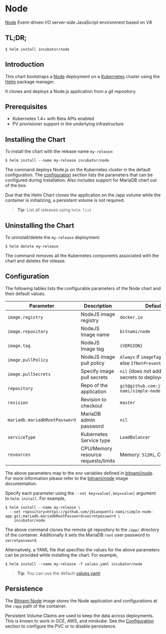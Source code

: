 # Node

[Node](https://www.nodejs.org) Event-driven I/O server-side JavaScript environment based on V8

## TL;DR;

```console
$ helm install incubator/node
```

## Introduction

This chart bootstraps a [Node](https://github.com/bitnami/bitnami-docker-node) deployment on a [Kubernetes](http://kubernetes.io) cluster using the [Helm](https://helm.sh) package manager.

It clones and deploys a Node.js application from a git repository.

## Prerequisites

- Kubernetes 1.4+ with Beta APIs enabled
- PV provisioner support in the underlying infrastructure

## Installing the Chart

To install the chart with the release name `my-release`:

```console
$ helm install --name my-release incubator/node
```

The command deploys Node.js on the Kubernetes cluster in the default configuration. The [configuration](#configuration) section lists the parameters that can be configured during installation. Also includes support for MariaDB chart out of the box.

Due that the Helm Chart clones the application on the /app volume while the container is initializing, a persistent volume is not required.

> **Tip**: List all releases using `helm list`

## Uninstalling the Chart

To uninstall/delete the `my-release` deployment:

```console
$ helm delete my-release
```

The command removes all the Kubernetes components associated with the chart and deletes the release.

## Configuration

The following tables lists the configurable parameters of the Node chart and their default values.

|           Parameter           |             Description             |                          Default                          |
|-------------------------------|-------------------------------------|---------------------------------------------------------- |
| `image.registry`              | NodeJS image registry               | `docker.io`                                               |
| `image.repository`            | NodeJS Image name                   | `bitnami/node`                                            |
| `image.tag`                   | NodeJS Image tag                    | `{VERSION}`                                               |
| `image.pullPolicy`            | NodeJS image pull policy            | `Always` if `imageTag` is `latest`, else `IfNotPresent`   |
| `image.pullSecrets`           | Specify image pull secrets          | `nil` (does not add image pull secrets to deployed pods)  |
| `repository`                  | Repo of the application             | `git@github.com:jbianquetti-nami/simple-node-app.git`     |
| `revision`                    | Revision  to checkout               | `master`                                                  |
| `mariadb.mariadbRootPassword` | MariaDB admin password              | `nil`                                                     |
| `serviceType`                 | Kubernetes Service type             | `LoadBalancer`                                            |
| `resources`                   | CPU/Memory resource requests/limits | Memory: `512Mi`, CPU: `300m`                              |

The above parameters map to the env variables defined in [bitnami/node](http://github.com/bitnami/bitnami-docker-node). For more information please refer to the [bitnami/node](http://github.com/bitnami/bitnami-docker-node) image documentation.

Specify each parameter using the `--set key=value[,key=value]` argument to `helm install`. For example,

```console
$ helm install --name my-release \
  --set repository=https://github.com/jbianquetti-nami/simple-node-app.git,mariadb.mariadbRootPassword=secretpassword \
    incubator/node
```

The above command clones the remote git  repository to the `/app/` directory  of the container. Additionally it sets the MariaDB `root` user password to `secretpassword`.

Alternatively, a YAML file that specifies the values for the above parameters can be provided while installing the chart. For example,

```console
$ helm install --name my-release -f values.yaml incubator/node
```

> **Tip**: You can use the default [values.yaml](values.yaml)

## Persistence

The [Bitnami Node](https://github.com/bitnami/bitnami-docker-node) image stores the Node application and configurations at the `/app`  path of the container.

Persistent Volume Claims are used to keep the data across deployments. This is known to work in GCE, AWS, and minikube.
See the [Configuration](#configuration) section to configure the PVC or to disable persistence.
